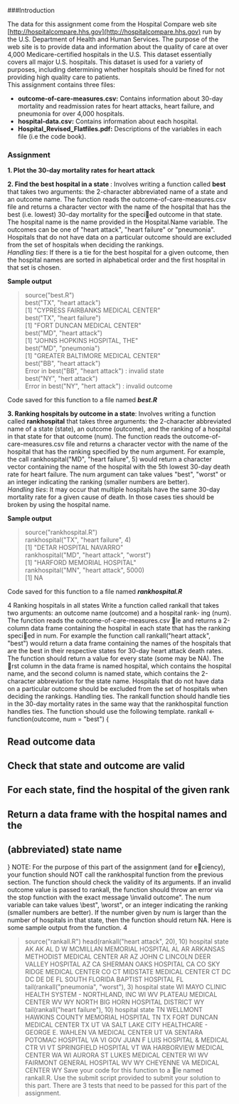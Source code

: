 ###Introduction

The data for this assignment come from the Hospital Compare web site [http://hospitalcompare.hhs.gov](http://hospitalcompare.hhs.gov)
run by the U.S. Department of Health and Human Services. The purpose of the web site is to provide data and
information about the quality of care at over 4,000 Medicare-certified hospitals in the U.S. This dataset essentially 
covers all major U.S. hospitals. This dataset is used for a variety of purposes, including determining
whether hospitals should be fined for not providing high quality care to patients.  
This assignment contains three files:
* <b>outcome-of-care-measures.csv:</b> Contains information about 30-day mortality and readmission rates
for heart attacks, heart failure, and pneumonia for over 4,000 hospitals.
* <b>hospital-data.csv:</b> Contains information about each hospital.
* <b>Hospital_Revised_Flatfiles.pdf:</b> Descriptions of the variables in each file (i.e the code book).

### Assignment

<b>1. Plot the 30-day mortality rates for heart attack </b>

<b>2. Find the best hospital in a state </b>: Involves writing a function called <b>best</b> that takes two arguments: the 2-character abbreviated name of a state and an
outcome name. The function reads the outcome-of-care-measures.csv file and returns a character vector
with the name of the hospital that has the best (i.e. lowest) 30-day mortality for the specied outcome
in that state. The hospital name is the name provided in the Hospital.Name variable. The outcomes can
be one of "heart attack", "heart failure" or "pneumonia". Hospitals that do not have data on a particular
outcome should are excluded from the set of hospitals when deciding the rankings.  
<i>Handling ties</i>: If there is a tie for the best hospital for a given outcome, then the hospital names are sorted in alphabetical order and the first hospital in that set is chosen.  

<b>Sample output</b>  

> source("best.R")  
> best("TX", "heart attack")  
[1] "CYPRESS FAIRBANKS MEDICAL CENTER"  
> best("TX", "heart failure")  
[1] "FORT DUNCAN MEDICAL CENTER"  
> best("MD", "heart attack")  
[1] "JOHNS HOPKINS HOSPITAL, THE"  
> best("MD", "pneumonia")  
[1] "GREATER BALTIMORE MEDICAL CENTER"  
> best("BB", "heart attack")  
Error in best("BB", "heart attack") : invalid state  
> best("NY", "hert attack")  
Error in best("NY", "hert attack") : invalid outcome  

Code saved for this function to a file named <b><i>best.R</i></b>

<b>3. Ranking hospitals by outcome in a state</b>: Involves writing a function called <b>rankhospital</b> that takes three arguments: the 2-character abbreviated name of a
state (state), an outcome (outcome), and the ranking of a hospital in that state for that outcome (num).
The function reads the outcome-of-care-measures.csv file and returns a character vector with the name
of the hospital that has the ranking specified by the num argument. For example, the call
rankhospital("MD", "heart failure", 5) would return a character vector containing the name of the hospital with the 5th lowest 30-day death rate
for heart failure. The num argument can take values "best", "worst" or an integer indicating the ranking (smaller numbers are better).   
<i>Handling ties</i>: It may occur that multiple hospitals have the same 30-day mortality rate for a given cause
of death. In those cases ties should be broken by using the hospital name.  

<b>Sample output</b>  

> source("rankhospital.R")  
> rankhospital("TX", "heart failure", 4)  
[1] "DETAR HOSPITAL NAVARRO"  
> rankhospital("MD", "heart attack", "worst")  
[1] "HARFORD MEMORIAL HOSPITAL"  
> rankhospital("MN", "heart attack", 5000)  
[1] NA  

Code saved for this function to a file named <b><i>rankhospital.R</i></b>

4 Ranking hospitals in all states
Write a function called rankall that takes two arguments: an outcome name (outcome) and a hospital rank-
ing (num). The function reads the outcome-of-care-measures.csv le and returns a 2-column data frame
containing the hospital in each state that has the ranking specied in num. For example the function call
rankall("heart attack", "best") would return a data frame containing the names of the hospitals that
are the best in their respective states for 30-day heart attack death rates. The function should return a value
for every state (some may be NA). The rst column in the data frame is named hospital, which contains
the hospital name, and the second column is named state, which contains the 2-character abbreviation for
the state name. Hospitals that do not have data on a particular outcome should be excluded from the set of
hospitals when deciding the rankings.
Handling ties. The rankall function should handle ties in the 30-day mortality rates in the same way
that the rankhospital function handles ties.
The function should use the following template.
rankall <- function(outcome, num = "best") {
## Read outcome data
## Check that state and outcome are valid
## For each state, find the hospital of the given rank
## Return a data frame with the hospital names and the
## (abbreviated) state name
}
NOTE: For the purpose of this part of the assignment (and for eciency), your function should NOT call
the rankhospital function from the previous section.
The function should check the validity of its arguments. If an invalid outcome value is passed to rankall,
the function should throw an error via the stop function with the exact message \invalid outcome". The num
variable can take values \best", \worst", or an integer indicating the ranking (smaller numbers are better).
If the number given by num is larger than the number of hospitals in that state, then the function should
return NA.
Here is some sample output from the function.
4
> source("rankall.R")
> head(rankall("heart attack", 20), 10)
hospital state
AK <NA> AK
AL D W MCMILLAN MEMORIAL HOSPITAL AL
AR ARKANSAS METHODIST MEDICAL CENTER AR
AZ JOHN C LINCOLN DEER VALLEY HOSPITAL AZ
CA SHERMAN OAKS HOSPITAL CA
CO SKY RIDGE MEDICAL CENTER CO
CT MIDSTATE MEDICAL CENTER CT
DC <NA> DC
DE <NA> DE
FL SOUTH FLORIDA BAPTIST HOSPITAL FL
> tail(rankall("pneumonia", "worst"), 3)
hospital state
WI MAYO CLINIC HEALTH SYSTEM - NORTHLAND, INC WI
WV PLATEAU MEDICAL CENTER WV
WY NORTH BIG HORN HOSPITAL DISTRICT WY
> tail(rankall("heart failure"), 10)
hospital state
TN WELLMONT HAWKINS COUNTY MEMORIAL HOSPITAL TN
TX FORT DUNCAN MEDICAL CENTER TX
UT VA SALT LAKE CITY HEALTHCARE - GEORGE E. WAHLEN VA MEDICAL CENTER UT
VA SENTARA POTOMAC HOSPITAL VA
VI GOV JUAN F LUIS HOSPITAL & MEDICAL CTR VI
VT SPRINGFIELD HOSPITAL VT
WA HARBORVIEW MEDICAL CENTER WA
WI AURORA ST LUKES MEDICAL CENTER WI
WV FAIRMONT GENERAL HOSPITAL WV
WY CHEYENNE VA MEDICAL CENTER WY
Save your code for this function to a le named rankall.R.
Use the submit script provided to submit your solution to this part. There are 3 tests that need to be passed
for this part of the assignment.